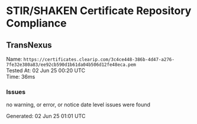 # STIR/SHAKEN Certificate Repository Compliance

## TransNexus

Name: `https://certificates.clearip.com/3c4ce448-386b-4d47-a276-7fe32e380a83/ee92cb590d1b61da04b506d12fe48eca.pem`\
Tested At: 02 Jun 25 00:20 UTC\
Time: 36ms

### Issues

no warning, or error, or notice date level issues were found

Generated: 02 Jun 25 01:01 UTC